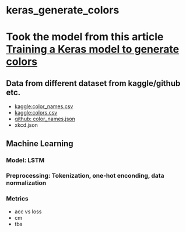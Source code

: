 # keras_generate_colors

# Took the model from this article [Training a Keras model to generate colors](https://fritz.ai/how-to-train-a-keras-model-to-generate-colors/)

## Data from different dataset from kaggle/github etc.
* [kaggle:color_names.csv](https://www.kaggle.com/datasets/avi1023/color-names)
* [kaggle:colors.csv](https://www.kaggle.com/datasets/josiebarber/all-colors-according-to-wikipedia)
* [github: color_names.json](https://github.com/jonathantneal/color-names/blob/master/color-names.json)
* xkcd.json

## Machine Learning
### Model: LSTM
### Preprocessing: Tokenization, one-hot enconding, data normalization
### Metrics
* acc vs loss
* cm
* tba